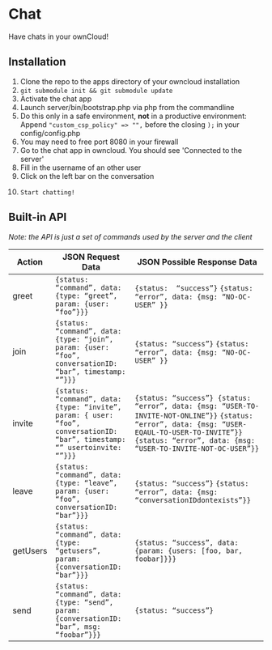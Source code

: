Chat
====

Have chats in your ownCloud!

## Installation
1.	Clone the repo to the apps directory of your owncloud installation
2.	`git submodule init && git submodule update`
3. 	Activate the chat app
4.	Launch server/bin/bootstrap.php via php from the commandline
5.	Do this only in a safe environment, **not** in a productive environment:
	Append `"custom_csp_policy" => "",` before the closing `);` in your config/config.php
6.	You may need to free port 8080 in your firewall
7. 	Go to the chat app in owncloud. You should see 'Connected to the server'
8. 	Fill in the username of an other user
9. 	Click on the left bar on the conversation
10. 	Start chatting!


## Built-in API
*Note: the API is just a set of commands used by the server and the client*

 Action  | JSON Request Data   | JSON Possible Response Data  
 --- | --- | ---
greet | `{status: “command”, data: {type: “greet”, param: {user: “foo”}}}` | `{status:  “success”}` `{status: “error”, data: {msg: “NO-OC-USER” }}`
join | `{status: “command”, data: {type: “join”, param: {user: “foo”, conversationID: “bar”, timestamp: “”}}}` | `{status: “success”}` `{status: “error”, data: {msg: “NO-OC-USER” }}`
invite | `{status: “command”, data: {type: “invite”, param: { user: “foo”, conversationID: “bar”, timestamp: “” usertoinvite: “”}}}` | `{status: “success”} {status: “error”, data: {msg: “USER-TO-INVITE-NOT-ONLINE”}}` `{status: “error”, data: {msg: “USER-EQAUL-TO-USER-TO-INVITE”}}` `{status: “error”, data: {msg: “USER-TO-INVITE-NOT-OC-USER”}}`
leave | `{status: “command”, data: {type: “leave”, param: {user: “foo”, conversationID: “bar”}}}` | `{status: “success”}` `{status: “error”, data: {msg: “conversationIDdontexists”}}`
getUsers | `{status: “command”, data: {type: “getusers”, param: {conversationID: “bar”}}}` | `{status: “success”, data: {param: {users: [foo, bar, foobar]}}}`
send | `{status: “command”, data: {type: “send”, param: {conversationID: “bar”, msg: “foobar”}}}` | `{status: “success”}`
